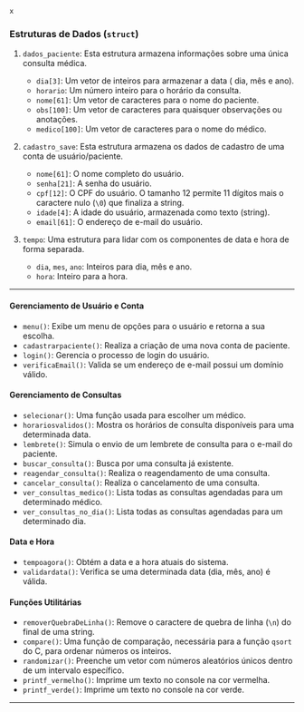 	x
### **Estruturas de Dados (`struct`)**

1. `dados_paciente`: Esta estrutura armazena informações sobre uma única consulta médica.
    
    - `dia[3]`: Um vetor de inteiros para armazenar a data ( dia, mês e ano).
    - `horario`: Um número inteiro para o horário da consulta.
    - `nome[61]`: Um vetor de caracteres para o nome do paciente.
    - `obs[100]`: Um vetor de caracteres para quaisquer observações ou anotações.
    - `medico[100]`: Um vetor de caracteres para o nome do médico.
2. `cadastro_save`: Esta estrutura armazena os dados de cadastro de uma conta de usuário/paciente.
    - `nome[61]`: O nome completo do usuário.
    - `senha[21]`: A senha do usuário.
    - `cpf[12]`: O CPF do usuário. O tamanho 12 permite 11 dígitos mais o caractere nulo (`\0`) que finaliza a string.
    - `idade[4]`: A idade do usuário, armazenada como texto (string).
    - `email[61]`: O endereço de e-mail do usuário.
3. `tempo`: Uma estrutura para lidar com os componentes de data e hora de forma separada.
    
    - `dia`, `mes`, `ano`: Inteiros para dia, mês e ano.
    - `hora`: Inteiro para a hora.


---

#### **Gerenciamento de Usuário e Conta**

- `menu()`: Exibe um menu de opções para o usuário e retorna a sua escolha.
- `cadastrarpaciente()`: Realiza a criação de uma nova conta de paciente.
- `login()`: Gerencia o processo de login do usuário.
- `verificaEmail()`: Valida se um endereço de e-mail possui um domínio válido.

#### **Gerenciamento de Consultas**

- `selecionar()`: Uma função usada para escolher um médico.
- `horariosvalidos()`: Mostra os horários de consulta disponíveis para uma determinada data.
- `lembrete()`: Simula o envio de um lembrete de consulta para o e-mail do paciente.
- `buscar_consulta()`: Busca por uma consulta já existente.
- `reagendar_consulta()`: Realiza o reagendamento de uma consulta.
- `cancelar_consulta()`: Realiza o cancelamento de uma consulta.
- `ver_consultas_medico()`: Lista todas as consultas agendadas para um determinado médico.
- `ver_consultas_no_dia()`: Lista todas as consultas agendadas para um determinado dia.

#### **Data e Hora**

- `tempoagora()`: Obtém a data e a hora atuais do sistema.
- `validardata()`: Verifica se uma determinada data (dia, mês, ano) é válida.

#### **Funções Utilitárias**

- `removerQuebraDeLinha()`: Remove o caractere de quebra de linha (`\n`) do final de uma string.
- `compare()`: Uma função de comparação, necessária para a função `qsort` do C, para ordenar números os inteiros.
- `randomizar()`: Preenche um vetor com números aleatórios únicos dentro de um intervalo específico.
- `printf_vermelho()`: Imprime um texto no console na cor vermelha.
- `printf_verde()`: Imprime um texto no console na cor verde.

---

